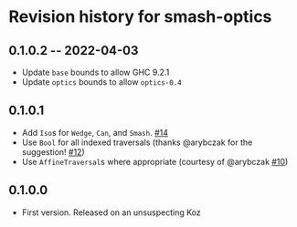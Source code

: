 # Revision history for smash-optics

## 0.1.0.2 -- 2022-04-03

* Update `base` bounds to allow GHC 9.2.1
* Update `optics` bounds to allow `optics-0.4`

## 0.1.0.1

* Add `Iso`s for `Wedge`, `Can`, and `Smash`. [#14](https://github.com/emilypi/smash/pull/14)
* Use `Bool` for all indexed traversals (thanks @arybczak for the suggestion! [#12](https://github.com/emilypi/smash/pull/12))
* Use `AffineTraversal`s where appropriate (courtesy of @arybczak [#10](https://github.com/emilypi/smash/pull/10))

## 0.1.0.0

* First version. Released on an unsuspecting Koz
